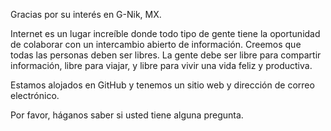 Gracias por su interés en G-Nik, MX.

Internet es un lugar increíble donde todo tipo de gente tiene la oportunidad de colaborar con un intercambio abierto de información. Creemos que todas las personas deben ser libres. La gente debe ser libre para compartir información, libre para viajar, y libre para vivir una vida feliz y productiva.

Estamos alojados en GitHub y tenemos un sitio web y dirección de correo electrónico.

Por favor, háganos saber si usted tiene alguna pregunta.
